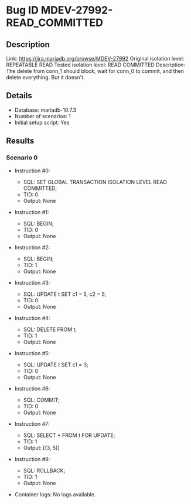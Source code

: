# Bug ID MDEV-27992-READ_COMMITTED

## Description

Link:                     https://jira.mariadb.org/browse/MDEV-27992
Original isolation level: REPEATABLE READ
Tested isolation level:   READ COMMITTED
Description:              The delete from conn_1 should block, wait for conn_0 to commit, and then delete everything. But it doesn't.


## Details
 * Database: mariadb-10.7.3
 * Number of scenarios: 1
 * Initial setup script: Yes

## Results
### Scenario 0
 * Instruction #0:
     - SQL:  SET GLOBAL TRANSACTION ISOLATION LEVEL READ COMMITTED;
     - TID: 0
     - Output: None
 * Instruction #1:
     - SQL:  BEGIN;
     - TID: 0
     - Output: None
 * Instruction #2:
     - SQL:  BEGIN;
     - TID: 1
     - Output: None
 * Instruction #3:
     - SQL:  UPDATE t SET c1 = 5, c2 = 5;
     - TID: 0
     - Output: None
 * Instruction #4:
     - SQL:  DELETE FROM t;
     - TID: 1
     - Output: None
 * Instruction #5:
     - SQL:  UPDATE t SET c1 = 3;
     - TID: 0
     - Output: None
 * Instruction #6:
     - SQL:  COMMIT;
     - TID: 0
     - Output: None
 * Instruction #7:
     - SQL:  SELECT * FROM t FOR UPDATE;
     - TID: 1
     - Output: [(3, 5)]
 * Instruction #8:
     - SQL:  ROLLBACK;
     - TID: 1
     - Output: None

 * Container logs:
   No logs available.
